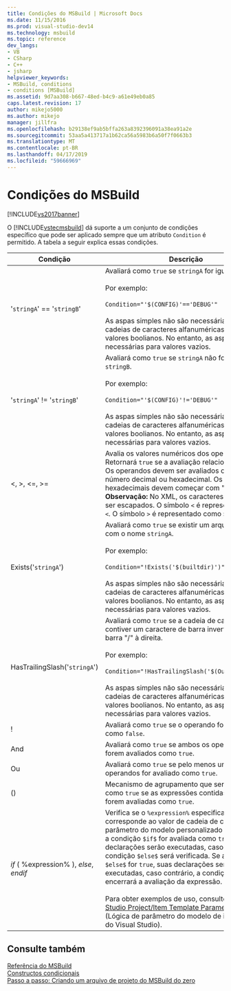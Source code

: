 ```yaml
---
title: Condições do MSBuild | Microsoft Docs
ms.date: 11/15/2016
ms.prod: visual-studio-dev14
ms.technology: msbuild
ms.topic: reference
dev_langs:
- VB
- CSharp
- C++
- jsharp
helpviewer_keywords:
- MSBuild, conditions
- conditions [MSBuild]
ms.assetid: 9d7aa308-b667-48ed-b4c9-a61e49eb0a85
caps.latest.revision: 17
author: mikejo5000
ms.author: mikejo
manager: jillfra
ms.openlocfilehash: b29138ef9ab5bffa263a8392396091a38ea91a2e
ms.sourcegitcommit: 53aa5a413717a1b62ca56a5983b6a50f7f0663b3
ms.translationtype: MT
ms.contentlocale: pt-BR
ms.lasthandoff: 04/17/2019
ms.locfileid: "59666969"
---
```

# <a name="msbuild-conditions"></a>Condições do MSBuild
[!INCLUDE[vs2017banner](../includes/vs2017banner.md)]

O [!INCLUDE[vstecmsbuild](../includes/vstecmsbuild-md.md)] dá suporte a um conjunto de condições específico que pode ser aplicado sempre que um atributo `Condition` é permitido. A tabela a seguir explica essas condições.  
  
|Condição|Descrição|  
|---------------|-----------------|  
|'`stringA`' == '`stringB`'|Avaliará como `true` se `stringA` for igual a `stringB`.<br /><br /> Por exemplo:<br /><br /> `Condition="'$(CONFIG)'=='DEBUG'"`<br /><br /> As aspas simples não são necessárias para cadeias de caracteres alfanuméricas simples ou valores boolianos. No entanto, as aspas são necessárias para valores vazios.|  
|'`stringA`' != '`stringB`'|Avaliará como `true` se `stringA` não for igual a `stringB`.<br /><br /> Por exemplo:<br /><br /> `Condition="'$(CONFIG)'!='DEBUG'"`<br /><br /> As aspas simples não são necessárias para cadeias de caracteres alfanuméricas simples ou valores boolianos. No entanto, as aspas são necessárias para valores vazios.|  
|\<, >, \<=, >=|Avalia os valores numéricos dos operandos. Retornará `true` se a avaliação relacional for true. Os operandos devem ser avaliados como um número decimal ou hexadecimal. Os números hexadecimais devem começar com "0x". **Observação:**  No XML, os caracteres `<` e `>` devem ser escapados. O símbolo `<` é representado como `<`. O símbolo `>` é representado como `>`.|  
|Exists('`stringA`')|Avaliará como `true` se existir um arquivo ou pasta com o nome `stringA`.<br /><br /> Por exemplo:<br /><br /> `Condition="!Exists('$(builtdir)')"`<br /><br /> As aspas simples não são necessárias para cadeias de caracteres alfanuméricas simples ou valores boolianos. No entanto, as aspas são necessárias para valores vazios.|  
|HasTrailingSlash('`stringA`')|Avaliará como `true` se a cadeia de caracteres contiver um caractere de barra invertida (\\) ou de barra "/" à direita.<br /><br /> Por exemplo:<br /><br /> `Condition="!HasTrailingSlash('$(OutputPath)')"`<br /><br /> As aspas simples não são necessárias para cadeias de caracteres alfanuméricas simples ou valores boolianos. No entanto, as aspas são necessárias para valores vazios.|  
|!|Avaliará como `true` se o operando for avaliado como `false`.|  
|And|Avaliará como `true` se ambos os operandos forem avaliados como `true`.|  
|Ou|Avaliará como `true` se pelo menos um dos operandos for avaliado como `true`.|  
|()|Mecanismo de agrupamento que será avaliado como `true` se as expressões contidas dentro forem avaliadas como `true`.|  
|$if$ ( %expression% ), $else$, $endif$|Verifica se o `%expression%` especificado corresponde ao valor de cadeia de caracteres do parâmetro do modelo personalizado passado. Se a condição `$if$` for avaliada como `true`, suas declarações serão executadas, caso contrário, a condição `$else$` será verificada. Se a condição `$else$` for `true`, suas declarações serão executadas, caso contrário, a condição `$endif$` encerrará a avaliação da expressão.<br /><br /> Para obter exemplos de uso, consulte [Visual Studio Project/Item Template Parameter Logic](http://stackoverflow.com/questions/6709057/visual-studio-project-item-template-parameter-logic) (Lógica de parâmetro do modelo de item/projeto do Visual Studio).|  
  
## <a name="see-also"></a>Consulte também  
 [Referência do MSBuild](../msbuild/msbuild-reference.md)   
 [Constructos condicionais](../msbuild/msbuild-conditional-constructs.md)   
 [Passo a passo: Criando um arquivo de projeto do MSBuild do zero](../msbuild/walkthrough-creating-an-msbuild-project-file-from-scratch.md)
